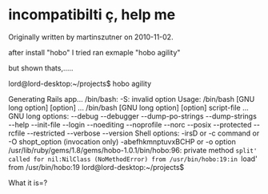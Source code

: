 # incompatibilti ç, help me

Originally written by martinszutner on 2010-11-02.

after install "hobo" 
I tried ran exmaple  "hobo agility"

but shown thats,.....



lord@lord-desktop:~/projects$ hobo agility

Generating Rails app...
/bin/bash: -S: invalid option
Usage:	/bin/bash [GNU long option] [option] ...
	/bin/bash [GNU long option] [option] script-file ...
GNU long options:
	--debug
	--debugger
	--dump-po-strings
	--dump-strings
	--help
	--init-file
	--login
	--noediting
	--noprofile
	--norc
	--posix
	--protected
	--rcfile
	--restricted
	--verbose
	--version
Shell options:
	-irsD or -c command or -O shopt_option		(invocation only)
	-abefhkmnptuvxBCHP or -o option
/usr/lib/ruby/gems/1.8/gems/hobo-1.0.1/bin/hobo:96: private method `split' called for nil:NilClass (NoMethodError)
	from /usr/bin/hobo:19:in `load'
	from /usr/bin/hobo:19
lord@lord-desktop:~/projects$ 



What it is=?


